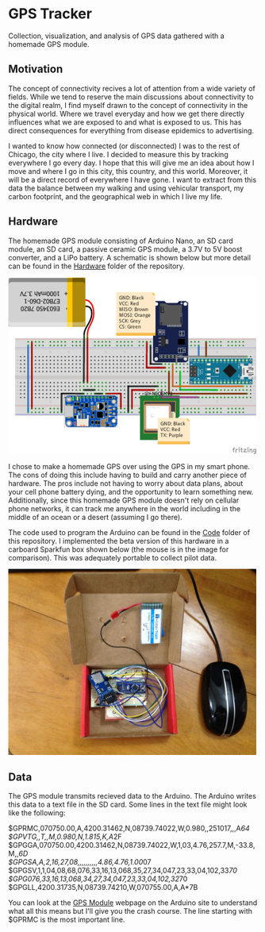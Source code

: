 # GPS Tracker
Collection, visualization, and analysis of GPS data gathered with a homemade GPS module.

## Motivation
The concept of connectivity recives a lot of attention from a wide variety of fields. While we tend to reserve the main discussions about connectivity to the digital realm, I find myself drawn to the concept of connectivity in the physical world. Where we travel everyday and how we get there directly influences what we are exposed to and what is exposed to us. This has direct consequences for everything from disease epidemics to advertising.  

I wanted to know how connected (or disconnected) I was to the rest of Chicago, the city where I live. I decided to measure this by tracking everywhere I go every day. I hope that this will give me an idea about how I move and where I go in this city, this country, and this world. Moreover, it will be a direct record of everywhere I have gone. I want to extract from this data the balance between my walking and using vehicular transport, my carbon footprint, and the geographical web in which I live my life. 

## Hardware
The homemade GPS module consisting of Arduino Nano, an SD card module, an SD card, a passive ceramic GPS module, a 3.7V to 5V boost converter, and a LiPo battery. A schematic is shown below but more detail can be found in the [Hardware](https://github.com/MiningMyBusiness/GPSTracker/raw/master/Hardware) folder of the repository.

<img src="https://github.com/MiningMyBusiness/GPSTracker/raw/master/Hardware/GPSSchematic_bb.png" width="500">

I chose to make a homemade GPS over using the GPS in my smart phone. The cons of doing this include having to build and carry another piece of hardware. The pros include not having to worry about data plans, about your cell phone battery dying, and the opportunity to learn something new. Additionally, since this homemade GPS module doesn't rely on cellular phone networks, it can track me anywhere in the world including in the middle of an ocean or a desert (assuming I go there). 

The code used to program the Arduino can be found in the [Code](https://github.com/MiningMyBusiness/GPSTracker/raw/master/Code) folder of this repository. I implemented the beta version of this hardware in a carboard Sparkfun box shown below (the mouse is in the image for comparison). This was adequately portable to collect pilot data. 

<img src="https://github.com/MiningMyBusiness/GPSTracker/raw/master/Hardware/boxOpen.JPG" width="500">

## Data
The GPS module transmits recieved data to the Arduino. The Arduino writes this data to a text file in the SD card. Some lines in the text file might look like the following:

$GPRMC,070750.00,A,4200.31462,N,08739.74022,W,0.980,,251017,,,A*64 <br />
$GPVTG,,T,,M,0.980,N,1.815,K,A*2F <br />
$GPGGA,070750.00,4200.31462,N,08739.74022,W,1,03,4.76,257.7,M,-33.8,M,,*6D <br />
$GPGSA,A,2,16,27,08,,,,,,,,,,4.86,4.76,1.00*07 <br />
$GPGSV,1,1,04,08,68,076,33,16,13,068,35,27,34,047,23,33,04,102,33*70 <br />
$GPG076,33,16,13,068,34,27,34,047,23,33,04,102,32*70 <br />
$GPGLL,4200.31735,N,08739.74210,W,070755.00,A,A*7B <br />

You can look at the [GPS Module](https://playground.arduino.cc/Tutorials/GPS) webpage on the Arduino site to understand what all this means but I'll give you the crash course. The line starting with $GPRMC is the most important line.  



